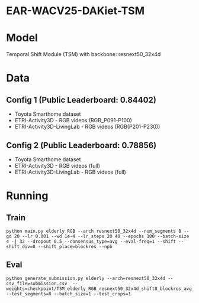 # EAR-WACV25-DAKiet-TSM

# Model
Temporal Shift Module (TSM) with backbone: resnext50_32x4d

# Data
## Config 1 (Public Leaderboard: 0.84402)
- Toyota Smarthome dataset
- ETRI-Activity3D - RGB videos (RGB_P091-P100)
- ETRI-Activity3D-LivingLab - RGB videos (RGB(P201-P230))

## Config 2 (Public Leaderboard: 0.78856)
- Toyota Smarthome dataset
- ETRI-Activity3D - RGB videos (full)
- ETRI-Activity3D-LivingLab - RGB videos (full)

# Running
## Train
```console
python main.py elderly RGB --arch resnext50_32x4d --num_segments 8 --gd 20 --lr 0.001 --wd 1e-4 --lr_steps 20 40 --epochs 100 --batch-size 4 -j 32 --dropout 0.5 --consensus_type=avg --eval-freq=1 --shift --shift_div=8 --shift_place=blockres --npb
```
## Eval
```console
python generate_submission.py elderly --arch=resnext50_32x4d --csv_file=submission.csv  --weights=checkpoint/TSM_elderly_RGB_resnext50_32x4d_shift8_blockres_avg_segment8_e100/ckpt.best.pth.tar --test_segments=8 --batch_size=1 --test_crops=1
```
